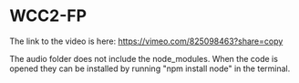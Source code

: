 # WCC2-FP

The link to the video is here: https://vimeo.com/825098463?share=copy

The audio folder does not include the node_modules. When the code is opened they can be installed by running "npm install node" in the terminal. 
